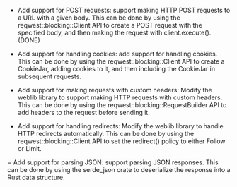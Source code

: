 - Add support for POST requests: support making HTTP POST requests to a URL with a given body. This can be done by using the reqwest::blocking::Client API to create a POST request with the specified body, and then making the request with client.execute(). (DONE)

- Add support for handling cookies: add support for handling cookies. This can be done by using the reqwest::blocking::Client API to create a CookieJar, adding cookies to it, and then including the CookieJar in subsequent requests.

- Add support for making requests with custom headers: Modify the weblib library to support making HTTP requests with custom headers. This can be done by using the reqwest::blocking::RequestBuilder API to add headers to the request before sending it.

- Add support for handling redirects: Modify the weblib library to handle HTTP redirects automatically. This can be done by using the reqwest::blocking::Client API to set the redirect() policy to either Follow or Limit.

= Add support for parsing JSON: support parsing JSON responses. This can be done by using the serde_json crate to deserialize the response into a Rust data structure.